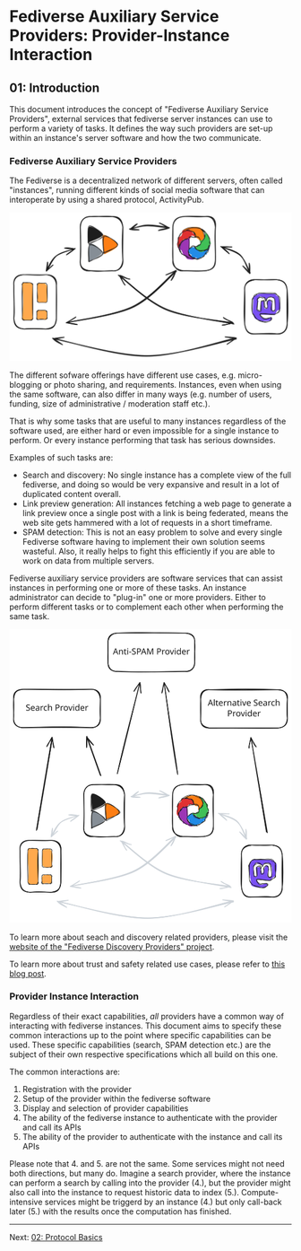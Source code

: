 # Fediverse Auxiliary Service Providers: Provider-Instance Interaction

## 01: Introduction

This document introduces the concept of "Fediverse Auxiliary Service
Providers", external services that fediverse server instances can use to
perform a variety of tasks. It defines the way such providers are set-up
within an instance's server software and how the two communicate.

### Fediverse Auxiliary Service Providers

The Fediverse is a decentralized network of different servers, often
called "instances", running different kinds of social media software
that can interoperate by using a shared protocol, ActivityPub.

![Fediverse instances communicating with each other](../../images/instances_federating.svg)

The different sofware offerings have different use cases, e.g.
micro-blogging or photo sharing, and requirements. Instances, even when
using the same software, can also differ in many ways (e.g. number of users,
funding, size of administrative / moderation staff etc.).

That is why some tasks that are useful to many instances regardless of
the software used, are either hard or even impossible for a single
instance to perform. Or every instance performing that task has serious
downsides.

Examples of such tasks are:

* Search and discovery: No single instance has a complete view of the
  full fediverse, and doing so would be very expansive and result in a lot
  of duplicated content overall.
* Link preview generation: All instances fetching a web page to generate
  a link preview once a single post with a link is being federated,
  means the web site gets hammered with a lot of requests in a short
  timeframe.
* SPAM detection: This is not an easy problem to solve and every single
  Fediverse software having to implement their own solution seems
  wasteful. Also, it really helps to fight this efficiently if you are able
  to work on data from multiple servers.

Fediverse auxiliary service providers are software services that can
assist instances in performing one or more of these tasks. An instance
administrator can decide to "plug-in" one or more providers. Either to
perform different tasks or to complement each other when performing the
same task.

![Fediverse instances using difference auxiliary service providers](../../images/instances_using_providers.svg)

To learn more about seach and discovery related providers, please visit
the [website of the "Fediverse Discovery Providers" project](https://fediscovery.org).

To learn more about trust and safety related use cases, please refer to
[this blog post](https://renchap.com/blog/post/evolving_mastodon_trust_and_safety/).

### Provider Instance Interaction

Regardless of their exact capabilities, *all* providers have a common
way of interacting with fediverse instances. This document aims to
specify these common interactions up to the point where specific
capabilities can be used. These specific capabilities (search, SPAM
detection etc.) are the subject of their own respective specifications
which all build on this one.

The common interactions are:

1. Registration with the provider
2. Setup of the provider within the fediverse software
3. Display and selection of provider capabilities
4. The ability of the fediverse instance to authenticate with the
provider and call its APIs
5. The ability of the provider to authenticate with the instance and
call its APIs

Please note that 4. and 5. are not the same. Some services might not
need both directions, but many do. Imagine a search provider, where the
instance can perform a search by calling into the provider (4.), but the
provider might also call into the instance to request historic data to
index (5.). Compute-intensive services might be triggerd by an instance
(4.) but only call-back later (5.) with the results once the computation
has finished.

---

Next: [02: Protocol Basics](protocol_basics.md)
